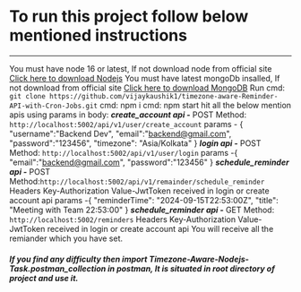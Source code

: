 # To run this project follow below mentioned instructions
***
You must have node 16 or latest, If not download node from official site
[Click here to download Nodejs](https://nodejs.org/ene)
You must have latest mongoDb insalled, If not download from official site
[Click here to download MongoDB](https://www.mongodb.com/try/download/community)
Run cmd: ```git clone https://github.com/vijaykaushik1/timezone-aware-Reminder-API-with-Cron-Jobs.git```
cmd: npm i
cmd: npm start
hit all the below mention apis using params in body:
***create_account api -***
POST Method:``` http://localhost:5002/api/v1/user/create_account```
params - {
    "username":"Backend Dev",
    "email":"backend@gmail.com",
    "password":"123456",
    "timezone": "Asia/Kolkata"
}
***login api -***
POST Method: ```http://localhost:5002/api/v1/user/login```
params -{
    "email":"backend@gmail.com",
    "password":"123456"
}
***schedule_reminder api -***
POST Method:```http://localhost:5002/api/v1/remainder/schedule_reminder```
Headers Key-Authorization Value-JwtToken received in login or create account api 
params -{
  "reminderTime": "2024-09-15T22:53:00Z",
  "title": "Meeting with Team 22:53:00"
}
***schedule_reminder api -***
GET Method: ```http://localhost:5002/reminders```
Headers Key-Authorization Value-JwtToken received in login or create account api
You will receive all the remiander which you have set.

##### If you find any difficulty then import Timezone-Aware-Nodejs-Task.postman_collection in postman, It is situated in root directory of project and use it.
